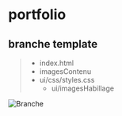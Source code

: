 # portfolio
## branche template
> - index.html
> - imagesContenu
> - ui/css/styles.css
>   - ui/imagesHabillage

![Branche](http://gitsources.tirard.org/branch.png)